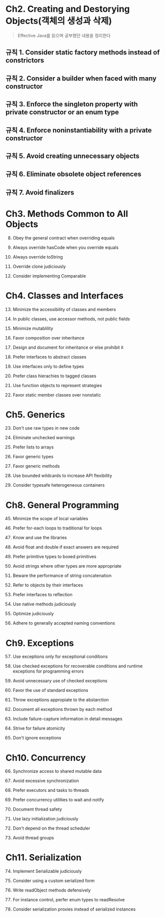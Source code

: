 # Ch2. Creating and Destorying Objects(객체의 생성과 삭제)
> Effective Java를 읽으며 공부했던 내용을 정리한다


## 규칙 1. Consider static factory methods instead of constrictors


## 규칙 2. Consider a builder when faced with many constructor


## 규칙 3. Enforce the singleton property with private constructor or an enum type


## 규칙 4. Enforce noninstantiability with a private constructor


## 규칙 5. Avoid creating unnecessary objects


## 규칙 6. Eliminate obsolete object references


## 규칙 7. Avoid finalizers




# Ch3. Methods Common to All Objects

8. Obey the general contract when overriding equals

9. Always override hasCode when you override equals

10. Always override toString

11. Override clone judiciously

12. Consider implementing Comparable


# Ch4. Classes and Interfaces

13. Minimize the accessibility of classes and members

14. In public classes, use accessor methods, not public fields

15. Minimize mutablility

16. Favor composition over inheritance

17. Design and document for inheritance or else prohibit it

18. Prefer interfaces to abstract classes

19. Use interfaces only to define types

20. Prefer class hierachies to tagged classes

21. Use function objects to represent strategies

22. Favor static member classes over nonstatic


# Ch5. Generics

23. Don't use raw types in new code

24. Eliminate unchecked warnings

25. Prefer lists to arrays

26. Favor generic types

27. Favor generic methods

28. Use bounded wildcards to increase API flexibility

29. Consider typesafe heterogeneous containers


# Ch8. General Programming

45. Minimize the scope of local variables

46. Prefer for-each loops to traditional for loops

47. Know and use the libraries

48. Avoid float and double if exact answers are required

49. Prefer primitive types to boxed primitives

50. Avoid strings where other types are more appropriate

51. Beware the performance of string concatenation

52. Refer to objects by their interfaces

53. Prefer interfaces to reflection

54. Use native methods judiciously

55. Optimize judiciously

56. Adhere to generally accepted naming conventions


# Ch9. Exceptions

57. Use exceptions only for exceptional conditions

58. Use checked exceptions for recoverable conditions and runtime exceptions for programming errors

59. Avoid unnecessary use of checked exceptions

60. Favor the use of standard exceptions

61. Throw exceptions appropiate to the abstarction

62. Document all exceptions thrown by each method

63. Include failure-capture information in detail messages

64. Strive for failure atomicity

65. Don't ignore exceptions


# Ch10. Concurrency

66. Synchronize access to shared mutable data

67. Avoid excessive synchronization

68. Prefer executors and tasks to threads

69. Prefer concurrency utilities to wait and notify

70. Document thread safety

71. Use lazy initialization judiciously

72. Don't depend on the thread scheduler

73. Avoid thread groups


# Ch11. Serialization

74. Implement Serializable judiciously

75. Consider using a custom serialized form

76. Write readObject methods defensively

77. For instance control, perfer enum types to readResolve

78. Consider serialization proxies instead of serialized instances


